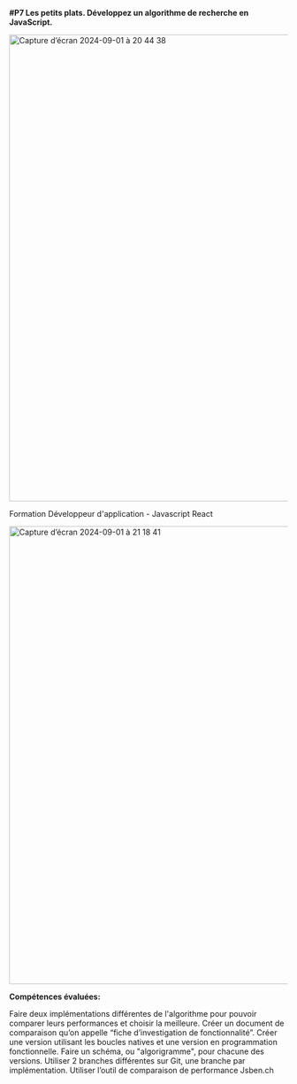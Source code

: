 **#P7 Les petits plats. Développez un algorithme de recherche en JavaScript.**

<img width="844" alt="Capture d’écran 2024-09-01 à 20 44 38" src="https://github.com/user-attachments/assets/80e1e580-9279-41fc-b589-b8d4e84f10b2">

Formation Développeur d'application - Javascript React

<img width="828" alt="Capture d’écran 2024-09-01 à 21 18 41" src="https://github.com/user-attachments/assets/03c375b4-4c79-4c43-91e1-881a485233ff">


**Compétences évaluées:**

Faire deux implémentations différentes de l'algorithme pour pouvoir comparer leurs performances et choisir la meilleure.
Créer un document de comparaison qu’on appelle “fiche d’investigation de fonctionnalité”.
Créer une version utilisant les boucles natives et une version en programmation fonctionnelle.
Faire un schéma, ou "algorigramme", pour chacune des versions.
Utiliser 2 branches différentes sur Git, une branche par implémentation.
Utiliser l’outil de comparaison de performance Jsben.ch
